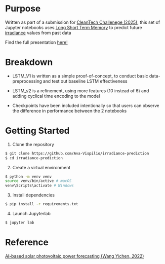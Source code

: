 # Purpose

Written as part of a submission for [CleanTech Challenege (2025)](https://www.instagram.com/ncec_ntu/p/DG2JyFhxrHW/), this set of Jupyter notebooks uses [Long Short Term Memory](https://www.geeksforgeeks.org/deep-learning-introduction-to-long-short-term-memory/) to predict future [irradiance](https://en.wikipedia.org/wiki/Irradiance) values from past data

Find the full presentation [here!](https://www.canva.com/design/DAGi_88RTd0/zn4wtPOmw7bppFR03nttXA/edit?utm_content=DAGi_88RTd0&utm_campaign=designshare&utm_medium=link2&utm_source=sharebutton)

# Breakdown

* LSTM_V1 is written as a simple proof-of-concept, to conduct basic data-preprocessing and test out baseline LSTM effectiveness 

* LSTM_v2 is a refinement, using more features (10 instead of 6) and adding cyclical time encoding to the model 

* Checkpoints have been included intentionally so that users can observe the difference in performance between the 2 notebooks

# Getting Started

1. Clone the repository 
```bash
$ git clone https://github.com/Ava-Vispilio/irradiance-prediction
$ cd irradiance-prediction
```

2. Create a virtual environment
```bash
$ python -m venv venv
source venv/bin/active # macOS
venv\Scripts\activate # Windows
```

3. Install dependencies
```bash
$ pip install -r requirements.txt 
```

4. Launch Jupyterlab
```bash
$ jupyter lab
```

# Reference

[AI-based solar photovoltaic power forecasting (Wang Yichen, 2022)](https://dr.ntu.edu.sg/entities/publication/1f418460-63a6-4aac-8567-217fff621ea1)
